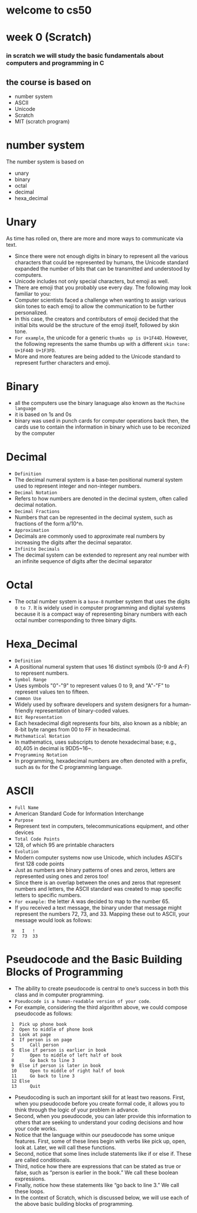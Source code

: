 # welcome to cs50 
# week 0 (Scratch)
### in scratch we will study the basic fundamentals about computers and programming in C 

  
## the course is based on 
* number system
* ASCII
* Unicode
* Scratch
*  MIT (scratch program)

#  number system
The number system is based on  
* unary
* binary
* octal
* decimal
* hexa_decimal

# Unary
As time has rolled on, there are more and more ways to communicate via text.
* Since there were not enough digits in binary to represent all the various characters that could be represented by humans, the Unicode standard expanded the number of bits that can be transmitted and understood by computers.
* Unicode includes not only special characters, but emoji as well.
* There are emoji that you probably use every day. The following may look familiar to you:
* Computer scientists faced a challenge when wanting to assign various skin tones to each emoji to allow the communication to be further personalized.
*  In this case, the creators and contributors of emoji decided that the initial bits would be the structure of the emoji itself, followed by skin tone.
* `For example`, the unicode for a generic `thumbs up is U+1F44D`. However, the following represents the same thumbs up with a different `skin tone: U+1F44D U+1F3FD`.
* More and more features are being added to the Unicode standard to represent further characters and emoji.

# Binary 
* all the computers use the binary lanaguage also known as the `Machine language`
* it is based on 1s and 0s
* binary was used in punch cards for computer operations back then, the cards use to contain the 
information in binary which use to be reconized by the computer

# Decimal
* `Definition`
* The decimal numeral system is a base-ten positional numeral system used to represent integer and non-integer numbers.
* `Decimal Notation`
* Refers to how numbers are denoted in the decimal system, often called decimal notation.
* `Decimal Fractions`
* Numbers that can be represented in the decimal system, such as fractions of the form a/10^n.
* `Approximation`
* Decimals are commonly used to approximate real numbers by increasing the digits after the decimal separator.
* `Infinite Decimals`
* The decimal system can be extended to represent any real number with an infinite sequence of digits after the decimal separator

# Octal 
* The octal number system is a `base-8` number system that uses the digits `0 to 7`. It is widely used in computer programming and digital systems because it is a compact way of representing binary numbers with each octal number corresponding to three binary digits.

# Hexa_Decimal
* `Definition`
* A positional numeral system that uses 16 distinct symbols (0-9 and A-F) to represent numbers.
* `Symbol Range`
* Uses symbols "0"-"9" to represent values 0 to 9, and "A"-"F" to represent values ten to fifteen.
* `Common Use`
* Widely used by software developers and system designers for a human-friendly representation of binary-coded values.
* `Bit Representation`
* Each hexadecimal digit represents four bits, also known as a nibble; an 8-bit byte ranges from 00 to FF in hexadecimal.
* `Mathematical Notation`
* In mathematics, uses subscripts to denote hexadecimal base; e.g., 40,405 in decimal is 9DD5~16~.
* `Programming Notation` 
* In programming, hexadecimal numbers are often denoted with a prefix, such as `0x` for the C programming language.

# ASCII
* `Full Name`
* American Standard Code for Information Interchange
* `Purpose`
* Represent text in computers, telecommunications equipment, and other devices
* `Total Code Points`
* 128, of which 95 are printable characters
* `Evolution`
* Modern computer systems now use Unicode, which includes ASCII's first 128 code points
* Just as numbers are binary patterns of ones and zeros, letters are represented using ones and zeros too!
* Since there is an overlap between the ones and zeros that represent numbers and letters, the ASCII standard was created to map specific letters to specific numbers.
* `For example:` the letter A was decided to map to the number 65.
* If you received a text message, the binary under that message might represent the numbers 72, 73, and 33. Mapping these out to ASCII, your message would look as follows:
```
  H   I   !
  72  73  33
```

# Pseudocode and the Basic Building Blocks of Programming
* The ability to create pseudocode is central to one’s success in both this class and in computer programming.
* `Pseudocode is a human-readable version of your code`.
* For example, considering the third algorithm above, we could compose pseudocode as follows:
```
  1  Pick up phone book
  2  Open to middle of phone book
  3  Look at page
  4  If person is on page
  5      Call person
  6  Else if person is earlier in book
  7      Open to middle of left half of book
  8      Go back to line 3
  9  Else if person is later in book
  10     Open to middle of right half of book
  11     Go back to line 3
  12 Else
  13     Quit
```
* Pseudocoding is such an important skill for at least two reasons. First, when you pseudocode before you create formal code, it allows you to think through the logic of your problem in advance.
* Second, when you pseudocode, you can later provide this information to others that are seeking to understand your coding decisions and how your code works.
* Notice that the language within our pseudocode has some unique features. First, some of these lines begin with verbs like pick up, open, look at. Later, we will call these functions.
* Second, notice that some lines include statements like if or else if. These are called conditionals.
* Third, notice how there are expressions that can be stated as true or false, such as “person is earlier in the book.” We call these boolean expressions.
* Finally, notice how these statements like “go back to line 3.” We call these loops.
* In the context of Scratch, which is discussed below, we will use each of the above basic building blocks of programming.



    
